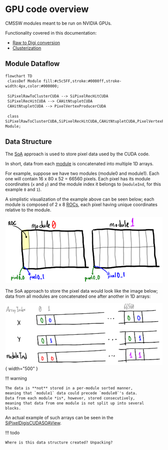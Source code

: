 # GPU code overview

CMSSW modules meant to be run on NVIDIA GPUs.

Functionality covered in this documentation:

- [Raw to Digi conversion](SiPixelRawToClusterCUDA-overview.md)
- [Clusterization](SiPixelRawToClusterCUDA-overview.md)

## Module Dataflow

```mermaid
flowchart TD
 classDef Module fill:#c5c5FF,stroke:#0000ff,stroke-width:4px,color:#000000;

 SiPixelRawToClusterCUDA --> SiPixelRecHitCUDA
 SiPixelRecHitCUDA --> CAHitNtupletCUDA
 CAHitNtupletCUDA --> PixelVertexProducerCUDA
 
 class SiPixelRawToClusterCUDA,SiPixelRecHitCUDA,CAHitNtupletCUDA,PixelVertexProducerCUDA Module;
```

## Data Structure

The [SoA](../../../basic-concepts.md#soaaos) approach is used to store
pixel data used by the CUDA code.

In short, data from each [module](../../../basic-concepts.md#module)
is concatenated into multiple 1D arrays.

For example, suppose we have two modules (module0 and module1).
Each one will contain 16 x 80 x 52 = 66560 pixels. Each pixel has
its module coordinates (`x` and `y`) and the module index it belongs
to (`moduleInd`, for this example `0` and `1`).

A simplistic visualization of the example above can be seen
below; each module is composed of 2 x 8
[ROCs](../../../basic-concepts.md#read-out-chip), each pixel having
unique coordinates relative to the module.

![Module layout](img/module_layout.png)

The SoA approach to store the pixel data would look like
the image below; data from all modules are concatenated one after
another in 1D arrays:

![SoA Data layout](img/soa_layout.png){ width="500" }

!!! warning

    The data is **not** stored in a per-module sorted manner,
    meaning that `module1` data could precede `module0`'s data.
    Data from each module *is*, however, stored consecutively,
    meaning that data from one module is not split up into several
    blocks.

An actual example of such arrays can be seen in the
[SiPixelDigisCUDASOAView](./SiPixelDigisCUDASOAView.md).

!!! todo

    Where is this data structure created? Unpacking?

